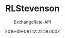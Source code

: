 ---
title: RLStevenson
github: https://github.com/ExchangeRate-API/rlstevenson-jekyll-theme
demo: https://www.exchangerate-api.com/rlstevenson/
author: ExchangeRate-API
ssg:
  - Jekyll
cms:
  - Markdown
date: 2016-09-08T12:22:19.000Z
description: 'A Bootstrap clone of the popular Hyde theme for Jekyll. '
draft: true
publish_date: '2016-09-08T12:22:19Z'
update_date: '2016-10-13T09:09:27Z'
github_star: 8
github_fork: 15
---